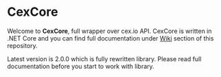 # CexCore

Welcome to **CexCore**, full wrapper over cex.io API.
CexCore is written in .NET Core and you can find full documentation under [Wiki](https://github.com/Ryukote/CexCore/wiki) section of this repository.

Latest version is 2.0.0 which is fully rewritten library.
Please read full documentation before you start to work with library.
